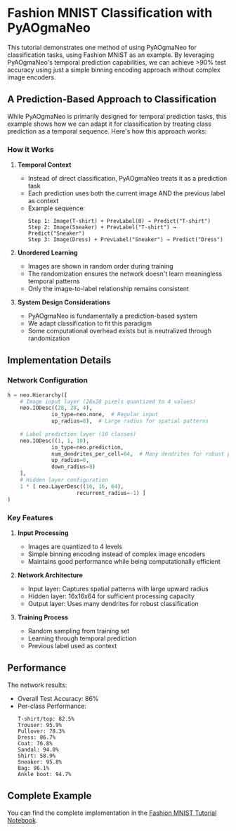 # Fashion MNIST Classification with PyAOgmaNeo

This tutorial demonstrates one method of using PyAOgmaNeo for classification tasks, using Fashion MNIST as an example. By leveraging PyAOgmaNeo's temporal prediction capabilities, we can achieve >90% test accuracy using just a simple binning encoding approach without complex image encoders.

## A Prediction-Based Approach to Classification

While PyAOgmaNeo is primarily designed for temporal prediction tasks, this example shows how we can adapt it for classification by treating class prediction as a temporal sequence. Here's how this approach works:

### How it Works

1. **Temporal Context**
   - Instead of direct classification, PyAOgmaNeo treats it as a prediction task
   - Each prediction uses both the current image AND the previous label as context
   - Example sequence:
     ```
     Step 1: Image(T-shirt) + PrevLabel(0) → Predict("T-shirt")
     Step 2: Image(Sneaker) + PrevLabel("T-shirt") → Predict("Sneaker")
     Step 3: Image(Dress) + PrevLabel("Sneaker") → Predict("Dress")
     ```

2. **Unordered Learning**
   - Images are shown in random order during training
   - The randomization ensures the network doesn't learn meaningless temporal patterns
   - Only the image-to-label relationship remains consistent

3. **System Design Considerations**
   - PyAOgmaNeo is fundamentally a prediction-based system
   - We adapt classification to fit this paradigm
   - Some computational overhead exists but is neutralized through randomization

## Implementation Details

### Network Configuration

```python
h = neo.Hierarchy([
    # Image input layer (28x28 pixels quantized to 4 values)
    neo.IODesc((28, 28, 4),
              io_type=neo.none,  # Regular input
              up_radius=8),  # Large radius for spatial patterns
    
    # Label prediction layer (10 classes)
    neo.IODesc((1, 1, 10),
              io_type=neo.prediction,
              num_dendrites_per_cell=64,  # Many dendrites for robust prediction
              up_radius=0,
              down_radius=8)
    ],
    # Hidden layer configuration
    1 * [ neo.LayerDesc((16, 16, 64),
                      recurrent_radius=-1) ]
)
```

### Key Features

1. **Input Processing**
   - Images are quantized to 4 levels
   - Simple binning encoding instead of complex image encoders
   - Maintains good performance while being computationally efficient

2. **Network Architecture**
   - Input layer: Captures spatial patterns with large upward radius
   - Hidden layer: 16x16x64 for sufficient processing capacity
   - Output layer: Uses many dendrites for robust classification

3. **Training Process**
   - Random sampling from training set
   - Learning through temporal prediction
   - Previous label used as context

## Performance

The network results:

- Overall Test Accuracy: 86%
- Per-class Performance:
  ```
  T-shirt/top: 82.5%
  Trouser: 95.9%
  Pullover: 78.3%
  Dress: 86.7%
  Coat: 76.8%
  Sandal: 94.0%
  Shirt: 58.9%
  Sneaker: 95.8%
  Bag: 96.1%
  Ankle boot: 94.7%
  ```

## Complete Example

You can find the complete implementation in the [Fashion MNIST Tutorial Notebook](fashion_mnist_tutorial.ipynb).

